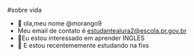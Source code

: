 #sobre vida 

- 👋 ola,meu nome  @morango9
- Meu email de contato é estudantealura2@escola.pr.gov.br
- 👀Eu estou interessado em aprender INGLES  
- 🌱 E estou recentememente estudando na fixs 

<!---
morango9/morango9 is a ✨ special ✨ repository because its `README.md` (this file) appears on your GitHub profile.
You can click the Preview link to take a look at your changes.
--->
